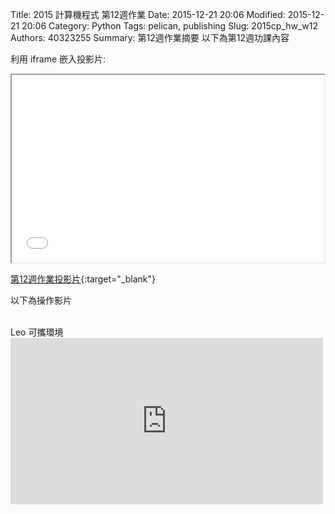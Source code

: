 Title: 2015 計算機程式 第12週作業
Date: 2015-12-21 20:06
Modified: 2015-12-21 20:06
Category: Python
Tags: pelican, publishing
Slug: 2015cp_hw_w12
Authors: 40323255
Summary: 第12週作業摘要
以下為第12週功課內容

利用 iframe 嵌入投影片:

<iframe src="simplest9.html" width="500" height="300"></iframe>

[第12週作業投影片](simplest9.html){:target="_blank"}
<br/>
<p>以下為操作影片<p>
<br/>
Leo 可攜環境
<br/>
<iframe src="https://player.vimeo.com/video/150628979" width="500" height="266" frameborder="0" webkitallowfullscreen mozallowfullscreen allowfullscreen></iframe>  